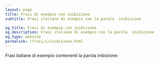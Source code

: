 ```yaml
---
layout: page
title: Frasi di esempio con inibizione 
subtitle: Frasi italiane di esempio con la parola  inibizione

og_title: Frasi di esempio con inibizione 
og_description: Frasi italiane di esempio con la parola  inibizione
og_type: website
permalink: /frasi/i/inibizione.html
---
```


Frasi italiane di esempio contenenti la parola inibizione:



